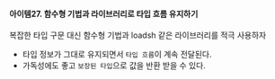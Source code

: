 #### 아이템27. 함수형 기법과 라이브러리로 타입 흐름 유지하기

복잡한 타입 구문 대신 함수형 기법과 loadsh 같은 라이브러리를 적극 사용하자
* 타입 정보가 그대로 유지되면서 `타입 흐름`이 계속 전달된다.
* 가독성에도 좋고 `보장된 타입`으로 값을 반환 받을 수 있다.
